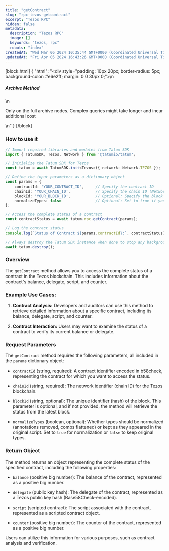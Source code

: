 ```yaml
---
title: "getContract"
slug: "rpc-tezos-getcontract"
excerpt: "Tezos RPC"
hidden: false
metadata: 
  description: "Tezos RPC"
  image: []
  keywords: "tezos, rpc"
  robots: "index"
createdAt: "Wed Mar 06 2024 10:35:44 GMT+0000 (Coordinated Universal Time)"
updatedAt: "Fri Apr 05 2024 16:43:26 GMT+0000 (Coordinated Universal Time)"
---
```

[block:html]
{
  "html": "<div style=\"padding: 10px 20px; border-radius: 5px; background-color: #e6e2ff; margin: 0 0 30px 0;\">\n  <h5>Archive Method</h5>\n  <p>Only on the full archive nodes. Complex queries might take longer and incur additional cost</p>\n</div>"
}
[/block]


### How to use it

```typescript
// Import required libraries and modules from Tatum SDK
import { TatumSDK, Tezos, Network } from '@tatumio/tatum';

// Initialize the Tatum SDK for Tezos
const tatum = await TatumSDK.init<Tezos>({ network: Network.TEZOS });

// Define the input parameters as a dictionary object
const params = {
    contractId: 'YOUR_CONTRACT_ID',     // Specify the contract ID
    chainId: 'YOUR_CHAIN_ID',           // Specify the chain ID (Network identifier)
    blockId: 'YOUR_BLOCK_ID',           // Optional: Specify the block ID if needed
    normalizeTypes: false               // Optional: Set to true if you want to normalize types
};

// Access the complete status of a contract
const contractStatus = await tatum.rpc.getContract(params);

// Log the contract status
console.log(`Status of Contract ${params.contractId}:`, contractStatus);

// Always destroy the Tatum SDK instance when done to stop any background processes
await tatum.destroy();
```

### Overview

The `getContract` method allows you to access the complete status of a contract in the Tezos blockchain. This includes information about the contract's balance, delegate, script, and counter.

### Example Use Cases:

1. **Contract Analysis:** Developers and auditors can use this method to retrieve detailed information about a specific contract, including its balance, delegate, script, and counter.

2. **Contract Interaction:** Users may want to examine the status of a contract to verify its current balance or delegate.

### Request Parameters

The `getContract` method requires the following parameters, all included in the `params` dictionary object:

- `contractId` (string, required): A contract identifier encoded in b58check, representing the contract for which you want to access the status.

- `chainId` (string, required): The network identifier (chain ID) for the Tezos blockchain.

- `blockId` (string, optional): The unique identifier (hash) of the block. This parameter is optional, and if not provided, the method will retrieve the status from the latest block.

- `normalizeTypes` (boolean, optional): Whether types should be normalized (annotations removed, combs flattened) or kept as they appeared in the original script. Set to `true` for normalization or `false` to keep original types.

### Return Object

The method returns an object representing the complete status of the specified contract, including the following properties:

- `balance` (positive big number): The balance of the contract, represented as a positive big number.

- `delegate` (public key hash): The delegate of the contract, represented as a Tezos public key hash (Base58Check-encoded).

- `script` (scripted contract): The script associated with the contract, represented as a scripted contract object.

- `counter` (positive big number): The counter of the contract, represented as a positive big number.

Users can utilize this information for various purposes, such as contract analysis and verification.
